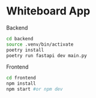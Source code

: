 # Whiteboard App

Backend
```bash
cd backend
source .venv/bin/activate
poetry install
poetry run fastapi dev main.py
```
Frontend

```bash
cd frontend
npm install 
npm start #or npm dev
```
